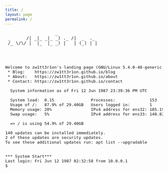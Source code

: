 ```yaml
---
title: /
layout: page
permalink: /
---
```

<pre>
                   _                
 _      /| _|_ _|_ _) ._ /|  _  ._  
 /_ \/\/ |  |_  |_ _) |   | (_) | | 
                                    

<font size=3>
                                                                               
Welcome to zw1tt3r1on's landing page (GNU/Linux 5.4.0-48-generic x86_64)
 * Blog:	https://zw1tt3r1on.github.io/blog
 * About:	https://zw1tt3r1on.github.io/about
 * Contact:	https://zw1tt3r1on.github.io/contact
  
  System information as of Fri 12 Jun 1987 23:39:36 PM UTC

  System load:  0.15               Processes:              153
  Usage of /:   87.9% of 29.40GB   Users logged in:        1
  Memory usage: 20%                IPv4 address for ens32: 185.199.111.153
  Swap usage:   5%                 IPv4 address for ens33: 140.82.112.3

  => / is using 54.9% of 29.40GB

140 updates can be installed immediately.
2 of these updates are security updates.
To see these additional updates run: apt list --upgradable


*** System Start***
Last login: Fri Jun 12 1987 02:32:58 from 10.0.0.1
$
 </font>

</pre>
